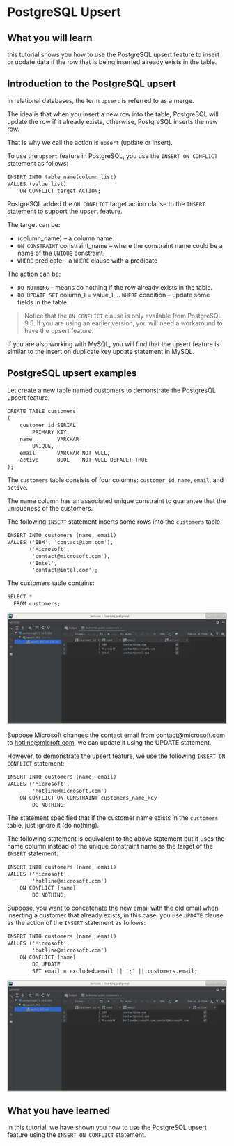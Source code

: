 # PostgreSQL Upsert

## What you will learn

this tutorial shows you how to use the PostgreSQL upsert feature to insert or update data if the row that is being 
inserted already exists in the table.

## Introduction to the PostgreSQL upsert

In relational databases, the term `upsert` is referred to as a merge. 

The idea is that when you insert a new row into the table, PostgreSQL will update the row if it already exists, 
otherwise, PostgreSQL inserts the new row. 

That is why we call the action is `upsert` (update or insert).

To use the `upsert` feature in PostgreSQL, you use the `INSERT ON CONFLICT` statement as follows:

    INSERT INTO table_name(column_list)
    VALUES (value_list)
        ON CONFLICT target ACTION;

PostgreSQL added the `ON CONFLICT` target action clause to the `INSERT` statement to support the upsert feature.

The target can be:

- (column_name) – a column name.
- `ON CONSTRAINT` constraint_name – where the constraint name could be a name of the `UNIQUE` constraint.
- `WHERE` predicate – a `WHERE` clause with a predicate

The action can be:

- `DO NOTHING` – means do nothing if the row already exists in the table.
- `DO UPDATE SET` column_1 = value_1, .. `WHERE` condition – update some fields in the table.

>Notice that the `ON CONFLICT` clause is only available from PostgreSQL 9.5. 
>If you are using an earlier version, you will need a workaround to have the upsert feature.

If you are also working with MySQL, you will find that the upsert feature is similar to the insert on duplicate key 
update statement in MySQL.

## PostgreSQL upsert examples

Let create a new table named customers to demonstrate the PostgresQL upsert feature.

    CREATE TABLE customers
    (
        customer_id SERIAL
            PRIMARY KEY,
        name        VARCHAR
            UNIQUE,
        email       VARCHAR NOT NULL,
        active      BOOL    NOT NULL DEFAULT TRUE
    );

The `customers` table consists of four columns: `customer_id`, `name`, `email`, and `active`. 

The name column has an associated unique constraint to guarantee that the uniqueness of the customers.

The following `INSERT` statement inserts some rows into the `customers` table.

    INSERT INTO customers (name, email)
    VALUES ('IBM', 'contact@ibm.com'),
           ('Microsoft',
            'contact@microsoft.com'),
           ('Intel',
            'contact@intel.com');

The customers table contains:

    SELECT *
      FROM customers;

![Upsert 001](../images/upsert_001.png)

Suppose Microsoft changes the contact email from contact@microsoft.com to hotline@microft.com, we can update it using 
the UPDATE statement. 

However, to demonstrate the upsert feature, we use the following `INSERT ON CONFLICT` statement:

    INSERT INTO customers (name, email)
    VALUES ('Microsoft',
            'hotline@microsoft.com')
        ON CONFLICT ON CONSTRAINT customers_name_key
            DO NOTHING;
            
The statement specified that if the customer name exists in the `customers` table, just ignore it (do nothing).

The following statement is equivalent to the above statement but it uses the name column instead of the unique 
constraint name as the target of the `INSERT` statement.

    INSERT INTO customers (name, email)
    VALUES ('Microsoft',
            'hotline@microsoft.com')
        ON CONFLICT (name)
            DO NOTHING;
            
Suppose, you want to concatenate the new email with the old email when inserting a customer that already exists, in 
this case, you use `UPDATE` clause as the action of the `INSERT` statement as follows:

    INSERT INTO customers (name, email)
    VALUES ('Microsoft',
            'hotline@microsoft.com')
        ON CONFLICT (name)
            DO UPDATE
            SET email = excluded.email || ';' || customers.email;
            
![Upsert 002](../images/upsert_002.png)

## What you have learned

In this tutorial, we have shown you how to use the PostgreSQL upsert feature using the `INSERT ON CONFLICT` statement.